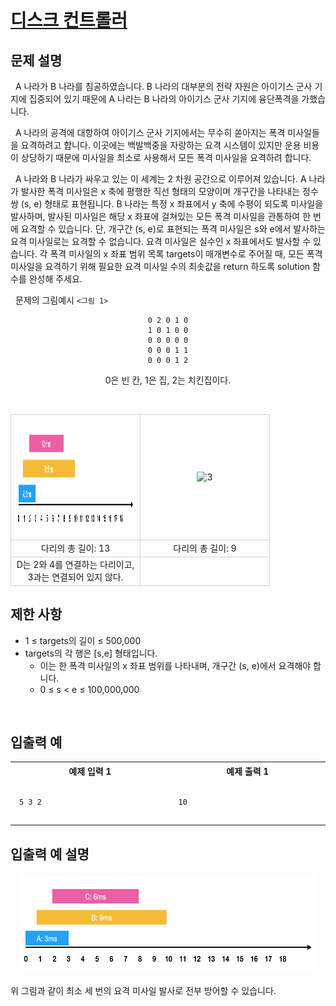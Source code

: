 # [디스크 컨트롤러](https://school.programmers.co.kr/learn/courses/30/lessons/181188)

<style>
  .example * {text-align: center;}
  .example td {width: 20vw; border: solid 1px lightgray}
  .output td {width: 30vw; padding: 1em}
</style>

## 문제 설명

&nbsp; A 나라가 B 나라를 침공하였습니다. B 나라의 대부분의 전략 자원은 아이기스 군사 기지에 집중되어 있기 때문에 A 나라는 B 나라의 아이기스 군사 기지에 융단폭격을 가했습니다.

&nbsp; A 나라의 공격에 대항하여 아이기스 군사 기지에서는 무수히 쏟아지는 폭격 미사일들을 요격하려고 합니다. 이곳에는 백발백중을 자랑하는 요격 시스템이 있지만 운용 비용이 상당하기 때문에 미사일을 최소로 사용해서 모든 폭격 미사일을 요격하려 합니다.

&nbsp; A 나라와 B 나라가 싸우고 있는 이 세계는 2 차원 공간으로 이루어져 있습니다. A 나라가 발사한 폭격 미사일은 x 축에 평행한 직선 형태의 모양이며 개구간을 나타내는 정수 쌍 (s, e) 형태로 표현됩니다. B 나라는 특정 x 좌표에서 y 축에 수평이 되도록 미사일을 발사하며, 발사된 미사일은 해당 x 좌표에 걸쳐있는 모든 폭격 미사일을 관통하여 한 번에 요격할 수 있습니다. 단, 개구간 (s, e)로 표현되는 폭격 미사일은 s와 e에서 발사하는 요격 미사일로는 요격할 수 없습니다. 요격 미사일은 실수인 x 좌표에서도 발사할 수 있습니다.
각 폭격 미사일의 x 좌표 범위 목록 targets이 매개변수로 주어질 때, 모든 폭격 미사일을 요격하기 위해 필요한 요격 미사일 수의 최솟값을 return 하도록 solution 함수를 완성해 주세요.

&nbsp; 문제의 그림예시 `<그림 1>`

<center>

```
0 2 0 1 0
1 0 1 0 0
0 0 0 0 0
0 0 0 1 1
0 0 0 1 2
```

0은 빈 칸, 1은 집, 2는 치킨집이다.

</center>

<br />

<center>

<table class="example">
  <tr>
    <td><img src="./asset/1.png" alt="1" style="width:20vw; aspect-ratio: 1 / 1"/></td>
    <td><img src="./asset/3.avif" alt="3" style="width:20vw; aspect-ratio: 1 / 1"/></td>
  </tr>
  <tr>
    <td>다리의 총 길이: 13</td>
    <td>다리의 총 길이: 9</td>
  </tr>
  <tr>
    <td>D는 2와 4를 연결하는 다리이고, 3과는 연결되어 있지 않다.</td>
    <td>&nbsp;</td>
  </tr>
</table>

</center>

## 제한 사항

- 1 ≤ targets의 길이 ≤ 500,000
- targets의 각 행은 [s,e] 형태입니다.
  - 이는 한 폭격 미사일의 x 좌표 범위를 나타내며, 개구간 (s, e)에서 요격해야 합니다.
  - 0 ≤ s < e ≤ 100,000,000

<br/>

## 입출력 예

<center>
<table class="output">
<tr>
  <th>예제 입력 1</th>
  <th>예제 출력 1</th>
</tr>
<tr>
  <td>

```txt
5 3 2
```

  </td>
  <td>

```txt
10
```

  </td>
</tr>
</table>
</center>

## 입출력 예 설명

<center>
<img src="./asset/1.png" alt="1" style="width:50vw; aspect-ratio: 3 / 1"/>
</center>

위 그림과 같이 최소 세 번의 요격 미사일 발사로 전부 방어할 수 있습니다.
